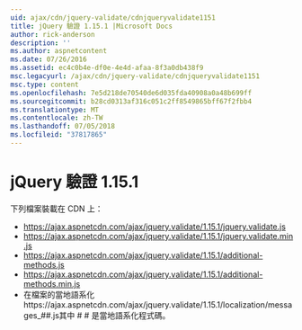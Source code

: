 ```yaml
---
uid: ajax/cdn/jquery-validate/cdnjqueryvalidate1151
title: jQuery 驗證 1.15.1 |Microsoft Docs
author: rick-anderson
description: ''
ms.author: aspnetcontent
ms.date: 07/26/2016
ms.assetid: ec4c0b4e-df0e-4e4d-afaa-8f3a0db438f9
msc.legacyurl: /ajax/cdn/jquery-validate/cdnjqueryvalidate1151
msc.type: content
ms.openlocfilehash: 7e5d218de70540de6d035fda40908a0a48b699ff
ms.sourcegitcommit: b28cd0313af316c051c2ff8549865bff67f2fbb4
ms.translationtype: MT
ms.contentlocale: zh-TW
ms.lasthandoff: 07/05/2018
ms.locfileid: "37817865"
---
```

<a name="jquery-validation-1151"></a>jQuery 驗證 1.15.1
====================
下列檔案裝載在 CDN 上：

- https://ajax.aspnetcdn.com/ajax/jquery.validate/1.15.1/jquery.validate.js
- https://ajax.aspnetcdn.com/ajax/jquery.validate/1.15.1/jquery.validate.min.js
- https://ajax.aspnetcdn.com/ajax/jquery.validate/1.15.1/additional-methods.js
- https://ajax.aspnetcdn.com/ajax/jquery.validate/1.15.1/additional-methods.min.js
- 在檔案的當地語系化https://ajax.aspnetcdn.com/ajax/jquery.validate/1.15.1/localization/messages\_##.js其中 # # 是當地語系化程式碼。
